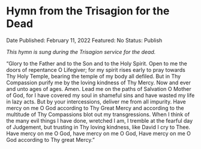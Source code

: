 # Hymn from the Trisagion for the Dead

Date Published: February 11, 2022
Featured: No
Status: Publish

*This hymn is sung during the Trisagion service for the dead.*

“Glory to the Father and to the Son and to the Holy Spirit. Open to me the doors of repentance O Lifegiver; for my spirit rises early to pray towards Thy Holy Temple, bearing the temple of my body all defiled. But in Thy Compassion purify me by the loving kindness of Thy Mercy. Now and ever and unto ages of ages. Amen. Lead me on the paths of Salvation O Mother of God, for I have covered my soul in shameful sins and have wasted my life in lazy acts. But by your intercessions, deliver me from all impurity. Have mercy on me O God according to Thy Great Mercy and according to the multitude of Thy Compassions blot out my transgressions. When I think of the many evil things I have done, wretched I am, I tremble at the fearful day of Judgement, but trusting in Thy loving kindness, like David I cry to Thee. Have mercy on me O God, have mercy on me O God, Have mercy on me O God according to Thy great Mercy.”